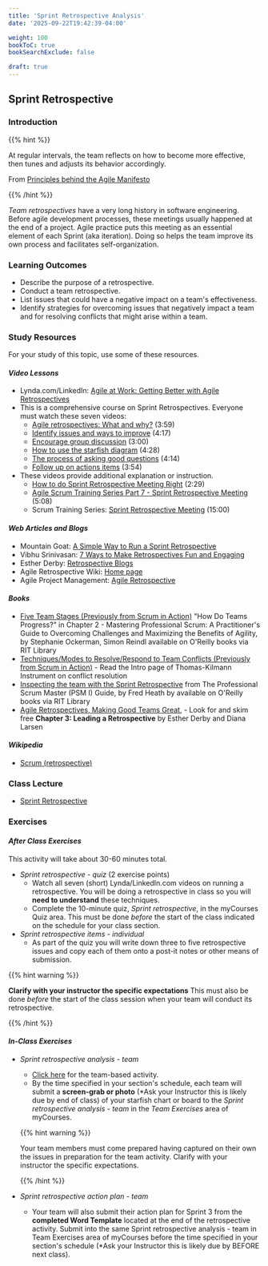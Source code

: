 ```yaml
---
title: 'Sprint Retrospective Analysis'
date: '2025-09-22T19:42:39-04:00'

weight: 100
bookToC: true
bookSearchExclude: false

draft: true
---
```


## Sprint Retrospective

### Introduction

{{% hint %}}

At regular intervals, the team reflects on how to become more effective, then tunes and adjusts its behavior accordingly.

From [Principles behind the Agile Manifesto](http://agilemanifesto.org/principles.html)

{{% /hint %}}

*Team retrospectives* have a very long history in software engineering. Before agile development processes, these meetings usually happened at the end of a project. Agile practice puts this meeting as an essential element of each Sprint (aka iteration). Doing so helps the team improve its own process and facilitates self-organization.

### Learning Outcomes

* Describe the purpose of a retrospective.
* Conduct a team retrospective.
* List issues that could have a negative impact on a team's effectiveness.
* Identify strategies for overcoming issues that negatively impact a team and for resolving conflicts that might arise within a team.

### Study Resources

For your study of this topic, use some of these resources.

#### *Video Lessons*

* Lynda.com/LinkedIn: [Agile at Work: Getting Better with Agile Retrospectives](https://www.lynda.com/Business-Skills-tutorials/Agile-Work-Getting-Better-Agile-Retrospectives/175961-2.html?org=rit.edu)
* This is a comprehensive course on Sprint Retrospectives. Everyone must watch these seven videos:
    * [Agile retrospectives: What and why?](https://www.linkedin.com/learning/agile-at-work-getting-better-with-agile-retrospectives/agile-retrospectives-what-and-why) (3:59)
    * [Identify issues and ways to improve](https://www.linkedin.com/learning/agile-at-work-getting-better-with-agile-retrospectives/identify-issues-and-ways-to-improve-2) (4:17)
    * [Encourage group discussion](https://www.linkedin.com/learning/agile-at-work-getting-better-with-agile-retrospectives/encourage-group-discussion-2) (3:00)
    * [How to use the starfish diagram](https://www.linkedin.com/learning/agile-at-work-getting-better-with-agile-retrospectives/how-to-use-the-starfish-diagram-2) (4:28)
    * [The process of asking good questions](https://www.linkedin.com/learning/agile-at-work-getting-better-with-agile-retrospectives/the-process-of-asking-good-questions) (4:14)
    * [Follow up on actions items](https://www.linkedin.com/learning/agile-at-work-getting-better-with-agile-retrospectives/follow-up-on-action-items) (3:54)
* These videos provide additional explanation or instruction.
    * [How to do Sprint Retrospective Meeting Right](https://www.youtube.com/watch?v=MiaZhJyYUj0) (2:29)
    * [Agile Scrum Training Series Part 7 - Sprint Retrospective Meeting](https://www.youtube.com/watch?v=G1Wtxm-klxI) (5:08)
    * Scrum Training Series: [Sprint Retrospective Meeting](http://scrumtrainingseries.com/SprintRetrospectiveMeeting/index.html) (15:00)

#### *Web Articles and Blogs*

* Mountain Goat: [A Simple Way to Run a Sprint Retrospective](https://www.mountaingoatsoftware.com/blog/a-simple-way-to-run-a-sprint-retrospective)
* Vibhu Srinivasan: [7 Ways to Make Retrospectives Fun and Engaging](http://www.solutionsiq.com/7-ways-to-make-retrospectives-fun-and-engaging/)
* Esther Derby: [Retrospective Blogs](http://www.estherderby.com/tag/retrospectives)
* Agile Retrospective Wiki: [Home page](http://retrospectivewiki.org/index.php?title=Agile_Retrospective_Resource_Wiki)
* Agile Project Management: [Agile Retrospective](https://medium.com/agile-project-management-scrum-lean-kanban/agile-retrospective-d9d5690e44e3)

#### *Books*

* [Five Team Stages (Previously from Scrum in Action)](https://learning.oreilly.com/library/view/mastering-professional-scrum/9780134841632/ch02.xhtml#ch02lev1sec1) "How Do Teams Progress?" in Chapter 2 - Mastering Professional Scrum: A Practitioner's Guide to Overcoming Challenges and Maximizing the Benefits of Agility, by Stephanie Ockerman, Simon Reindl available on O'Reilly books via RIT Library
* [Techniques/Modes to Resolve/Respond to Team Conflicts (Previously from Scrum in Action)](https://kilmanndiagnostics.com/overview-thomas-kilmann-conflict-mode-instrument-tki/) - Read the Intro page of Thomas-Kilmann Instrument on conflict resolution
* [Inspecting the team with the Sprint Retrospective](https://learning.oreilly.com/library/view/the-professional-scrum/9781800205567/B16232_04_Final_PD_ePub.xhtml) from The Professional Scrum Master (PSM I) Guide, by Fred Heath by available on O'Reilly books via RIT Library
* [Agile Retrospectives, Making Good Teams Great](https://pragprog.com/book/dlret/agile-retrospectives), - Look for and skim free **Chapter 3: Leading a Retrospective** by Esther Derby and Diana Larsen

#### *Wikipedia*

* [Scrum (retrospective)](https://en.wikipedia.org/wiki/Scrum_(software_development)#Review_and_retrospective)

### Class Lecture

* [Sprint Retrospective](/slides/sprint-retrospective.pdf)

### Exercises

#### *After Class Exercises*

This activity will take about 30-60 minutes total.

* *Sprint retrospective - quiz* (2 exercise points)
    * Watch all seven (short) Lynda/LinkedIn.com videos on running a retrospective. You will be doing a retrospective in class so you will **need to understand** these techniques.
    * Complete the 10-minute quiz, *Sprint retrospective*, in the myCourses Quiz area. This must be done *before* the start of the class indicated on the schedule for your class section.
* *Sprint retrospective items - individual*
    * As part of the quiz you will write down three to five retrospective issues and copy each of them onto a post-it notes or other means of submission.

{{% hint warning %}}

**Clarify with your instructor the specific expectations** This must also be done *before* the start of the class session when your team will conduct its retrospective.

{{% /hint %}}

#### *In-Class Exercises*

* *Sprint retrospective analysis - team*
    * [Click here](/assignments/sprint-retrospective-activity) for the team-based activity.
    * By the time specified in your section's schedule, each team will submit a **screen-grab or photo** (*Ask your Instructor this is likely due by end of class) of your starfish chart or board to the *Sprint retrospective analysis - team* in the *Team Exercises* area of myCourses.

    {{% hint warning %}}

    Your team members must come prepared having captured on their own the issues in preparation for the team activity. Clarify with your instructor the specific expectations.

    {{% /hint %}}

* *Sprint retrospective action plan - team*
    * Your team will also submit their action plan for Sprint 3 from the **completed Word Template** located at the end of the retrospective activity. Submit into the same Sprint retrospective analysis - team in Team Exercises area of myCourses before the time specified in your section's schedule (*Ask your Instructor this is likely due by BEFORE next class).